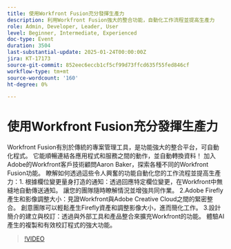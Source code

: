 ```yaml
---
title: 使用Workfront Fusion充分發揮生產力
description: 利用Workfront Fusion強大的整合功能，自動化工作流程並提高生產力
role: Admin, Developer, Leader, User
level: Beginner, Intermediate, Experienced
doc-type: Event
duration: 3504
last-substantial-update: 2025-01-24T00:00:00Z
jira: KT-17173
source-git-commit: 852eec6eccb1cf5cf99d73ffcd635f55fed846cf
workflow-type: tm+mt
source-wordcount: '160'
ht-degree: 0%

---
```



# 使用Workfront Fusion充分發揮生產力

Workfront Fusion有別於傳統的專案管理工具，是功能強大的整合平台，可自動化程式。 它能順暢連結各應用程式和服務之間的動作，並自動轉換資料！ 加入Adobe的Workfront客戶技術顧問Aaron Baker，探索各種不同的Workfront Fusion功能。 瞭解如何透過這些令人興奮的功能自動化您的工作流程並提高生產力：1. 根據欄位變更量身打造的通知：透過回應特定欄位變更，在Workfront中無縫地自動傳送通知。 讓您的團隊隨時瞭解情況並增強共同作業。 2.Adobe Firefly產生和影像調整大小：見證Workfront與Adobe Creative Cloud之間的緊密整合。 創意團隊可以輕鬆產生Firefly資產和調整影像大小，進而簡化工作。 3.設計簡介的建立與校訂：透過與外部工具和產品整合來擴充Workfront的功能。 體驗AI產生的複製和有效校訂程式的強大功能。

>[!VIDEO](https://video.tv.adobe.com/v/3443029/?learn=on&enablevpops)
